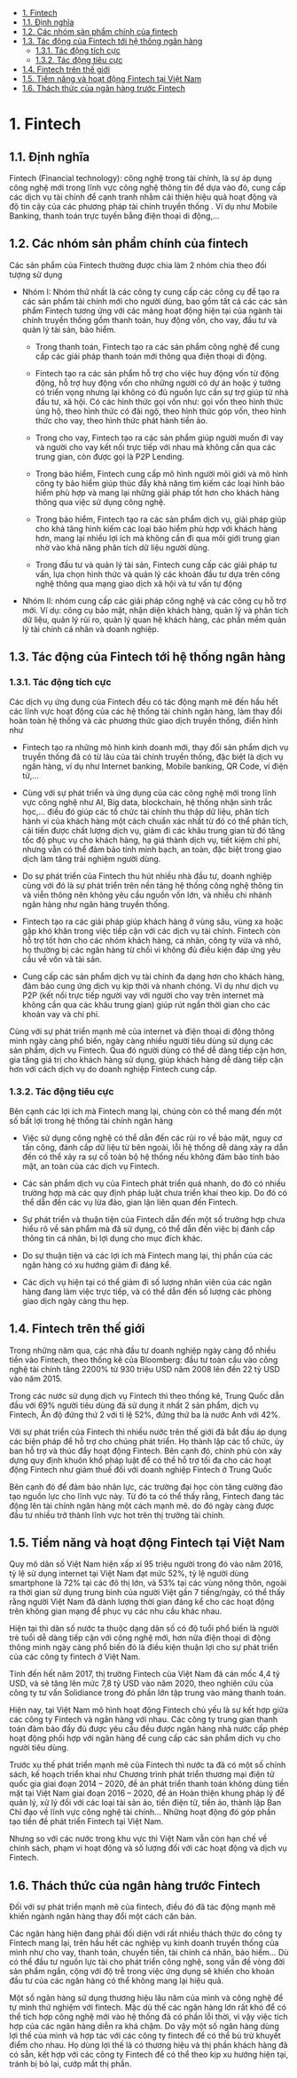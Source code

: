  - [1. Fintech](#1-fintech)     
 - [1.1. Định nghĩa](#11-định-nghĩa)     
 - [1.2. Các nhóm sản phẩm chính của fintech](#12-các-nhóm-sản-phẩm-chính-của-fintech)     
 - [1.3. Tác động của Fintech tới hệ thống ngân hàng](#13-tác-động-của-fintech-tới-hệ-thống-ngân-hàng)         
    - [1.3.1. Tác động tích cực](#131-tác-động-tích-cực)         
    - [1.3.2. Tác động tiêu cực](#132-tác-động-tiêu-cực)     
 - [1.4. Fintech trên thế giới](#14-fintech-trên-thế-giới)     
 - [1.5. Tiềm năng và hoạt động Fintech tại Việt Nam](#15-tiềm-năng-và-hoạt-động-fintech-tại-việt-nam)     
 - [1.6. Thách thức của ngân hàng trước Fintech](#16-thách-thức-của-ngân-hàng-trước-fintech) 

# 1. Fintech

## 1.1. Định nghĩa

Fintech (Financial technology): công nghệ trong tài chính, là sự áp dụng công nghệ mới trong lĩnh vực công nghệ thông tin để dựa vào đó, cung cấp các dịch vụ tài chính để cạnh tranh nhằm cải thiện hiệu quả hoạt động và độ tin cậy của các phương pháp tài chính truyền thống . Ví dụ như Mobile Banking, thanh toán trực tuyến bằng điện thoại di động,...

## 1.2. Các nhóm sản phẩm chính của fintech

Các sản phẩm của Fintech thường được chia làm 2 nhóm chia theo đối tượng sử dụng

- Nhóm I: Nhóm thứ nhất là các công ty cung cấp các công cụ để tạo ra các sản phẩm tài chính mới cho người dùng, bao gồm tất cả các các sản phẩm Fintech tương ứng với các mảng hoạt động hiện tại của ngành tài chính truyền thống gồm thanh toán, huy động vốn, cho vay, đầu tư và quản lý tài sản, bảo hiểm.

    - Trong thanh toán, Fintech tạo ra các sản phẩm công nghệ để cung cấp các giải pháp thanh toán mới thông qua điện thoại di động.

    - Fintech tạo ra các sản phẩm hỗ trợ cho việc huy động vốn từ động động, hỗ trợ huy động vốn cho những người có dự án hoặc ý tưởng có triển vọng nhưng lại không có đủ nguồn lực cần sự trợ giúp từ nhà đầu tư, xã hội. Có các hình thức gọi vốn như: gọi vốn theo hình thức ủng hộ, theo hình thức có đãi ngộ, theo hình thức góp vốn, theo hình thức cho vay, theo hình thức phát hành tiền ảo. 

    - Trong cho vay, Fintech tạo ra các sản phẩm giúp người muốn đi vay và người cho vay kết nối trực tiếp với nhau mà không cần qua các trung gian, còn được gọi là P2P Lending.

    - Trong bảo hiểm, Fintech cung cấp mô hình người môi giới và mô hình công ty bảo hiểm giúp thúc đẩy khả năng tìm kiếm các loại hình bảo hiểm phù hợp và mang lại những giải pháp tốt hơn cho khách hàng thông qua việc sử dụng công nghệ.

    - Trong bảo hiểm, Fintech tạo ra các sản phẩm dịch vụ, giải pháp  giúp cho khả tăng hình kiếm các loại bảo hiểm phù hợp với khách hàng hơn, mang lại nhiều lợi ích mà không cần đi qua môi giới trung gian nhờ vào khả năng phân tích dữ liệu người dùng.

    - Trong đầu tư và quản lý tài sản, Fintech cung cấp các giải pháp tư vấn, lựa chọn hình thức và quản lý các khoản đầu tư dựa trên công nghệ thông qua mạng giao dịch xã hội và tư vấn tự động

- Nhóm II:  nhóm cung cấp các giải pháp công nghệ và các công cụ hỗ trợ mới. Ví dụ: công cụ bảo mật, nhận diện khách hàng, quản lý và phân tích dữ liệu, quản lý rủi ro, quản lý quan hệ khách hàng, các phần mềm quản lý tài chính cá nhân và doanh nghiệp.

## 1.3. Tác động của Fintech tới hệ thống ngân hàng

### 1.3.1. Tác động tích cực

Các dịch vụ ứng dụng của Fintech đều có tác động mạnh mẽ đến hầu hết các lĩnh vực hoạt động của các hệ thống tài chính ngân hàng, làm thay đổi hoàn toàn hệ thống và các phương thức giao dịch truyền thống, điển hình như

- Fintech tạo ra những mô hình kinh doanh mới, thay đổi sản phẩm dịch vụ truyền thống đã có từ lâu của tài chính truyền thống, đặc biệt là dịch vụ ngân hàng, ví dụ như Internet banking, Mobile banking, QR Code, ví điện tử,...

- Cùng với sự phát triển và ứng dụng của các công nghệ mới trong lĩnh vực công nghệ như AI, Big data, blockchain, hệ thống nhận sinh trắc học,... điều đó giúp các tổ chức tài chính thu thập dữ liệu, phân tích hành vi của khách hàng một cách chuẩn xác nhất từ đó có thể phân tích, cải tiến được chất lượng dịch vụ, giảm đi các khâu trung gian từ đó tăng tốc độ phục vụ cho khách hàng, hạ giá thành dịch vụ, tiết kiệm chi phí, nhưng vẫn có thể đảm bảo tính minh bạch, an toàn, đặc biệt trong giao dịch làm tăng trải nghiệm người dùng.

- Do sự phát triển của Fintech thu hút nhiều nhà đầu tư, doanh nghiệp cùng với đó là sự phát triển trên nền tảng hệ thống công nghệ thông tin và viễn thông nên không yêu cầu nguồn vốn lớn, và nhiều chi nhánh ngân hàng như ngân hàng truyền thống.

- Fintech tạo ra các giải pháp giúp khách hàng ở vùng sâu, vùng xa hoặc gặp khó khăn trong việc tiếp cận với các dịch vụ tài chính. Fintech còn hỗ trợ tốt hơn cho các nhóm khách hàng, cá nhân, công ty vừa và nhỏ, họ thường bị các ngân hàng từ chối vì không đủ điều kiện đáp ứng yêu cầu về vốn và tài sản.

- Cung cấp các sản phẩm dịch vụ tài chính đa dạng hơn cho khách hàng, đảm bảo cung ứng dịch vụ kịp thời và nhanh chóng. Ví dụ như dịch vụ P2P (kết nối trực tiếp người vay với người cho vay trên internet mà không cần qua các khâu trung gian) giúp rút ngắn thời gian cho các khoản vay và chi phí.

Cùng với sự phát triển mạnh mẽ của internet và điện thoại di động thông minh ngày càng phổ biến, ngày càng nhiều người tiêu dùng  sử dụng các sản phẩm, dịch vụ Fintech. Qua đó người dùng có thể dễ dàng tiếp cận hơn, gia tăng giá trị cho khách hàng sử dụng, giúp khách hàng dễ dàng tiếp cận hơn với cách dịch vụ do doanh nghiệp Fintech cung cấp.

### 1.3.2. Tác động tiêu cực

Bên cạnh các lợi ích mà Fintech mang lại, chúng còn có thể mang đến một số bất lợi trong hệ thống tài chính ngân hàng

- Việc sử dụng công nghệ có thể dẫn đến các rủi ro về bảo mật, nguy cơ tấn công, đánh cắp dữ liệu từ bên ngoài, lỗi hệ thống dễ dàng xảy ra dẫn đến có thể xảy ra sự cố toàn bộ hệ thống nếu không đảm bảo tính bảo mật, an toàn của các dịch vụ Fintech.

- Các sản phẩm dịch vụ của Fintech phát triển quá nhanh, do đó có nhiều trường hợp mà các quy định pháp luật chưa triển khai theo kịp. Do đó có thể dẫn đến các vụ lừa đảo, gian lận liên quan đến Fintech.

- Sự phát triển và thuận tiện của Fintech dẫn đến một số trường hợp chưa hiểu rõ về sản phẩm mà đã sử dụng, có thể dẫn đến việc bị đánh cắp thông tin cá nhân, bị lợi dụng cho mục đích khác.

- Do sự thuận tiện và các lợi ích mà Fintech mang lại, thị phần của các ngân hàng có xu hướng giảm đi đáng kể.

- Các dịch vụ hiện tại có thể giảm đi số lượng nhân viên của các ngân hàng đang làm việc trực tiếp, và có thể dẫn đến số lượng các phòng giao dịch ngày càng thu hẹp.

## 1.4. Fintech trên thế giới

Trong những năm qua, các nhà đầu tư doanh nghiệp ngày càng đổ nhiều tiền vào Fintech, theo thống kê của Bloomberg: đầu tư toàn cầu vào công nghệ tài chính tăng 2200% từ 930 triệu USD năm 2008 lên đến 22 tỷ USD vào năm 2015.

Trong các nước sử dụng dịch vụ Fintech thì theo thống kê, Trung Quốc dẫn đầu với 69% người tiêu dùng đã sử dụng ít nhất 2 sản phẩm, dịch vụ Fintech, Ấn độ đứng thứ 2 với tỉ lệ 52%, đứng thứ ba là nước Anh với 42%.

Với sự phát triển của Fintech thì nhiều nước trên thế giới đã bắt đầu áp dụng các biện pháp để hỗ trợ cho chúng phát triển. Họ thành lập các tổ chức, ủy ban hỗ trợ và thúc đẩy hoạt động Fintech. Bên cạnh đó, chính phủ còn xây dựng quy định khuôn khổ pháp luật để có thể hỗ trợ tối đa cho các hoạt động Fintech như giảm thuế đối với doanh nghiệp Fintech ở Trung Quốc

Bên cạnh đó để đảm bảo nhân lực, các trường đại học còn tăng cường đào tạo nguồn lực cho lĩnh vực này.
Từ đó ta có thể thấy rằng, Fintech đang tác động lên tài chính ngân hàng một cách mạnh mẽ. do đó ngày càng được đầu tư nhiều trở thành lĩnh vực hot trên thị trường tài chính.


## 1.5. Tiềm năng và hoạt động Fintech tại Việt Nam

Quy mô dân số Việt Nam hiện xấp xỉ 95 triệu người trong đó vào năm 2016, tỷ lệ sử dụng internet tại Việt Nam đạt mức 52%, tỷ lệ người dùng smartphone là 72% tại các đô thị lớn, và 53% tại các vùng nông thôn, ngoài ra thời gian sử dụng trung bình của người Việt  gần 7 tiếng/ngày, có thể thấy rằng người Việt Nam đã dành lượng thời gian đáng kể cho các hoạt động trên không gian mạng để phục vụ các nhu cầu khác nhau.

Hiện tại thì dân số nước ta thuộc dạng dân số có độ tuổi phổ biến là người trẻ tuổi dễ dàng tiếp cận với công nghệ mới, hơn nữa điện thoại di động thông minh ngày càng phổ biến đó là điều kiện thuận lợi cho sự phát triển của các công ty fintech ở Việt Nam.

Tính đến hết năm 2017, thị trường Fintech của Việt Nam đã cán mốc 4,4 tỷ USD, và sẽ tăng lên mức 7,8 tỷ USD vào năm 2020, theo nghiên cứu của công ty tư vấn Solidiance trong đó phần lớn tập trung vào mảng thanh toán.

Hiện nay, tại Việt Nam mô hình hoạt động Fintech chủ yếu là sự kết hợp giữa các công ty Fintech và ngân hàng với nhau. Các công ty trung gian thanh toán đảm bảo đầy đủ được yêu cầu đều được ngân hàng nhà nước cấp phép hoạt động phối hợp với ngân hàng để cung cấp các sản phẩm dịch vụ cho người tiêu dùng.

Trước xu thế phát triển mạnh mẽ của Fintech thì nước ta đã có một số chính sách, kế hoạch triển khai như Chương trình phát triển thương mại điện tử quốc gia giai đoạn 2014 – 2020, đề án phát triển thanh toán không dùng tiền mặt tại Việt Nam giai đoạn 2016 – 2020, đề án Hoàn thiện khung pháp lý để quản lý, xử lý đối với các loại tài sản ảo, tiền điện tử, tiền ảo, thành lập Ban Chỉ đạo
về lĩnh vực công nghệ tài chính… Những hoạt động đó góp phần tạo tiền đề phát triển Fintech tại Việt Nam.

Nhưng so với các nước trong khu vực thì Việt Nam vẫn còn hạn chế về chính sách, phạm vi hoạt động và số lượng đối với các hoạt động và dịch vụ Fintech.


## 1.6. Thách thức của ngân hàng trước Fintech

Đối với sự phát triển mạnh mẽ của fintech, điều đó đã tác động mạnh mẽ khiến ngành ngân hàng thay đổi một cách căn bản.

Các ngân hàng hiện đang phải đối diện với rất nhiều thách thức do công ty Fintech mang lại, trên hầu hết các nghiệp vụ kinh doanh truyền thống của mình như cho vay, thanh toán, chuyển tiền, tài chính cá nhân, bảo hiểm… Dù có thể đầu tư nguồn lực tài cho phát triển công nghệ, song vấn đề vòng đời sản phẩm ngắn, cộng với độ trễ trong việc ứng dụng sẽ khiến cho khoản đầu tư của các ngân hàng có thể không mang lại hiệu quả.

Một số ngân hàng sử dụng thương hiệu lâu năm của mình và công nghệ để tự mình thử nghiệm với fintech. Mặc dù thế các ngân hàng lớn rất khó để có thể tích hợp công nghệ mới vào hệ thống đã có phần lỗi thời, vì vậy việc tích hợp của các ngân hàng diễn ra khá chậm. Do vậy một số ngân hàng dùng lợi thế của mình và hợp tác với các công ty fintech để có thể bù trừ khuyết điểm cho nhau. Họ dùng lợi thế là có thương hiệu và thị phần khách hàng đã có sẵn, kết hợp với các công ty Fintech để có thể theo kịp xu hướng hiện tại, tránh bị bỏ lại, cướp mất thị phần.

